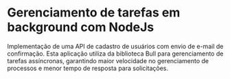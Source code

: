 # Gerenciamento de tarefas em background com NodeJs

Implementação de uma API de cadastro de usuários com envio de e-mail de confirmação. Esta aplicação utiliza da biblioteca Bull para gerenciamento de tarefas assíncronas, garantindo maior velocidade no gerenciamento de processos e menor tempo de resposta para solicitações.